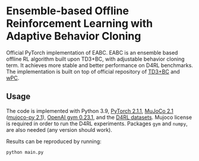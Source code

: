# Ensemble-based Offline Reinforcement Learning with Adaptive Behavior Cloning

Official PyTorch implementation of EABC. EABC is an ensemble based offline RL algorithm built upon TD3+BC, with adjustable behavior cloning term. It achieves more stable and better performance on D4RL benchmarks. The implementation is built on top of official repository of [TD3+BC](https://github.com/sfujim/TD3_BC.git) and [wPC](https://github.com/qsa-fox/wPC).

## Usage
The code is implemented with Python 3.9, [PyTorch 2.1.1](https://pytorch.org/), [MuJoCo 2.1](http://www.mujoco.org/) ([mujoco-py 2.1](https://github.com/openai/mujoco-py)), [OpenAI gym 0.23.1](https://github.com/openai/gym), and the [D4RL datasets](https://github.com/rail-berkeley/d4rl). Mujoco license is required in order to run the D4RL experiments. Packages `gym` and `numpy`, are also needed (any version should work). 

Results can be reproduced by running:
```
python main.py
```

